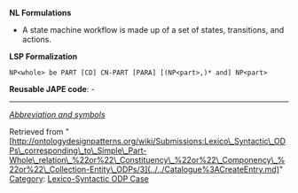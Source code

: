 __NL Formulations__



* A state machine workflow is made up of a set of states, transitions, and actions.


  

__LSP Formalization__




```
NP<whole> be PART [CD] CN-PART [PARA] [(NP<part>,)* and] NP<part>

```

__Reusable JAPE code__: -





---


_[Abbreviation and symbols](../../Community/LSPSymbols.md "Community:LSPSymbols")_





Retrieved from "[http://ontologydesignpatterns.org/wiki/Submissions:Lexico\_Syntactic\_ODPs\_corresponding\_to\_Simple\_Part-Whole\_relation\_%22or%22\_Constituency\_%22or%22\_Componency\_%22or%22\_Collection-Entity\_ODPs/3](../../Catalogue%3ACreateEntry.md)"
 [Category](http://ontologydesignpatterns.org/wiki/Special:Categories "Special:Categories"): [Lexico-Syntactic ODP Case](../../Category/Lexico-Syntactic_ODP_Case.md "Category:Lexico-Syntactic ODP Case")